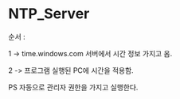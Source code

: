 # NTP_Server

순서 :

1 -> time.windows.com 서버에서 시간 정보 가지고 옴.

2 -> 프로그램 실행된 PC에 시간을 적용함.

PS 자동으로 관리자 권한을 가지고 실행한다.
